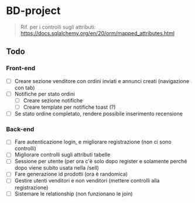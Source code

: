 # BD-project

> Rif. per i controlli sugli attributi: https://docs.sqlalchemy.org/en/20/orm/mapped_attributes.html

## Todo

### Front-end
- [ ] Creare sezione venditore con ordini inviati e annunci creati (navigazione con tab)
- [ ] Notifiche per stato ordini
    - [ ] Creare sezione notifiche
    - [ ] Creare template per notifiche toast (?)
- [ ] Se stato ordine completato, rendere possibile inserimento recensione

### Back-end
- [ ] Fare autenticazione login, e migliorare registrazione (non ci sono controlli)
- [ ] Migliorare controlli sugli attributi tabelle
- [ ] Sessione per utente (per ora c'è solo dopo register e solamente perché dopo viene subito usata nella /sell)
- [ ] Fare generazione id prodotti (ora è randomica)
- [ ] Gestire utenti venditori e non venditori (mettere controlli alla registrazione)
- [ ] Sistemare le relationship (non funzionano le join)

